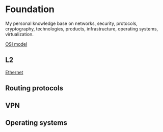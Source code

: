 # Foundation
My personal knowledge base on networks, security, protocols, cryptography, technologies, products, infrastructure, operating systems, virtualization.

[OSI model](osi.md)

## L2
[Ethernet](ethernet.md)

## Routing protocols

## VPN

## Operating systems